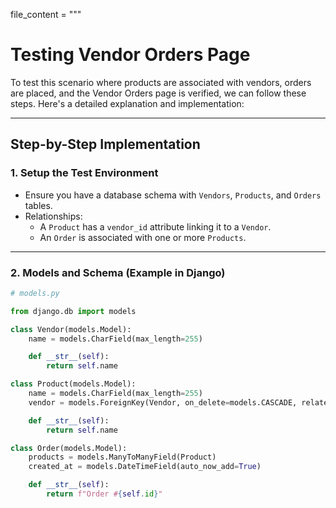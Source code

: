 file_content = """
# Testing Vendor Orders Page

To test this scenario where products are associated with vendors, orders are placed, and the Vendor Orders page is verified, we can follow these steps. Here's a detailed explanation and implementation:

---

## Step-by-Step Implementation

### 1. Setup the Test Environment
- Ensure you have a database schema with `Vendors`, `Products`, and `Orders` tables.  
- Relationships:
  - A `Product` has a `vendor_id` attribute linking it to a `Vendor`.
  - An `Order` is associated with one or more `Products`.

---

### 2. Models and Schema (Example in Django)

```python
# models.py

from django.db import models

class Vendor(models.Model):
    name = models.CharField(max_length=255)

    def __str__(self):
        return self.name

class Product(models.Model):
    name = models.CharField(max_length=255)
    vendor = models.ForeignKey(Vendor, on_delete=models.CASCADE, related_name="products")

    def __str__(self):
        return self.name

class Order(models.Model):
    products = models.ManyToManyField(Product)
    created_at = models.DateTimeField(auto_now_add=True)

    def __str__(self):
        return f"Order #{self.id}"

